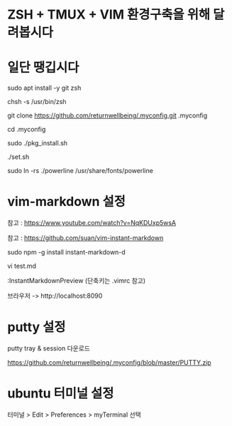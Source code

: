 # ZSH + TMUX + VIM 환경구축을 위해 달려봅시다

# 일단 땡깁시다
sudo apt install -y git zsh

chsh -s /usr/bin/zsh

git clone https://github.com/returnwellbeing/.myconfig.git .myconfig

cd .myconfig

sudo ./pkg_install.sh

./set.sh

sudo ln -rs ./powerline /usr/share/fonts/powerline

# vim-markdown 설정
참고 : https://www.youtube.com/watch?v=NqKDUxp5wsA

참고 : https://github.com/suan/vim-instant-markdown

sudo npm -g install instant-markdown-d

vi test.md

:InstantMarkdownPreview (단축키는 .vimrc 참고)

브라우저 -> http://localhost:8090

# putty 설정

putty tray & session 다운로드

https://github.com/returnwellbeing/.myconfig/blob/master/PUTTY.zip

# ubuntu 터미널 설정

터미널 > Edit > Preferences > myTerminal 선택
